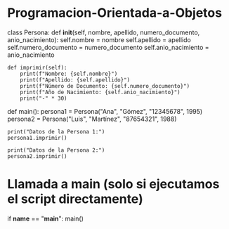 # Programacion-Orientada-a-Objetos
class Persona:
    def __init__(self, nombre, apellido, numero_documento, anio_nacimiento):
        self.nombre = nombre
        self.apellido = apellido
        self.numero_documento = numero_documento
        self.anio_nacimiento = anio_nacimiento

    def imprimir(self):
        print(f"Nombre: {self.nombre}")
        print(f"Apellido: {self.apellido}")
        print(f"Número de Documento: {self.numero_documento}")
        print(f"Año de Nacimiento: {self.anio_nacimiento}")
        print("-" * 30)

def main():
    persona1 = Persona("Ana", "Gómez", "12345678", 1995)
    persona2 = Persona("Luis", "Martínez", "87654321", 1988)

    print("Datos de la Persona 1:")
    persona1.imprimir()

    print("Datos de la Persona 2:")
    persona2.imprimir()

# Llamada a main (solo si ejecutamos el script directamente)
if __name__ == "__main__":
    main()
